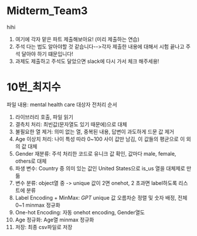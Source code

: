 # Midterm_Team3
hihi

1. 여기에 각자 맡은 파트 제출해보아요! (미리 제출하는 연습)
2. 주석 다는 법도 알아야할 것 같습니다-->각자 제출한 내용에 대해서 시험 끝나고 주석 달아야 하기 떄문입니다!
3. 과제도 제출하고 주석도 달았으면 slack에 다시 가서 체크 해주세용!


# 10번_최지수
파일 내용: mental health care 대상자
전처리 순서
1) 라이브러리 호출, 파일 읽기
2) 결측치 처리: 최빈값(문자열도 있기 때문에)으로 대체
3) 불필요한 열 제거: 의미 없는 열, 중복된 내용, 답변이 과도하게 드문 값 제거
4) Age 이상치 처리: 나이 특성 따라 0~100 사이 값만 남김, 이 값들의 평균으로 이 외의 값 대체
5) Gender 재분류: 주석 처리한 코드로 유니크 값 확인, 값마다 male, female, others로 대체
6) 파생 변수: Country 중 의미 있는 값인 United States으로 is_us 열을 대체제로 만듦
7) 변수 분류: object열 중 -> unique 값이 2면 onehot, 2 초과면 label하도록 리스트에 분류
8) Label Encoding + MinMax: *GPT* unique 값 오름차순 정렬 및 숫자 배정, 전체 0~1 minmax 정규화
9) One-hot Encoding: 자동 onehot encoding, Gender열도
10) Age 정규화: Age열 minmax 정규화
11) 저장: 최종 csv파일로 저장
